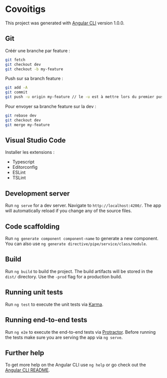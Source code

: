 # Covoitigs

This project was generated with [Angular CLI](https://github.com/angular/angular-cli) version 1.0.0.

## Git

Créér une branche par feature :

```bash
git fetch
git checkout dev
git checkout -b my-feature
```

Push sur sa branch feature :

```bash
git add -A
git commit
git push -u origin my-feature // le -u est à mettre lors du premier push, après un git push suffira
```

Pour envoyer sa branche feature sur la dev :

```bash
git rebase dev
git checkout dev
git merge my-feature
```

## Visual Studio Code

Installer les extensions :

* Typescript
* Editorconfig
* ESLint
* TSLint

## Development server

Run `ng serve` for a dev server. Navigate to `http://localhost:4200/`. The app will automatically reload if you change any of the source files.

## Code scaffolding

Run `ng generate component component-name` to generate a new component. You can also use `ng generate directive/pipe/service/class/module`.

## Build

Run `ng build` to build the project. The build artifacts will be stored in the `dist/` directory. Use the `-prod` flag for a production build.

## Running unit tests

Run `ng test` to execute the unit tests via [Karma](https://karma-runner.github.io).

## Running end-to-end tests

Run `ng e2e` to execute the end-to-end tests via [Protractor](http://www.protractortest.org/).
Before running the tests make sure you are serving the app via `ng serve`.

## Further help

To get more help on the Angular CLI use `ng help` or go check out the [Angular CLI README](https://github.com/angular/angular-cli/blob/master/README.md).
